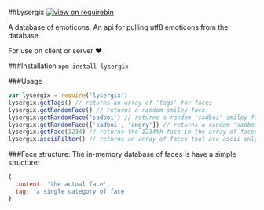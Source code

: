 ##Lysergix
[![view on
requirebin](http://requirebin.com/badge.png)](http://requirebin.com/?gist=345645c2e31000d7f4f9)

A database of emoticons. An api for pulling utf8 emoticons from the database.

For use on client or server :heart:

###Installation
`npm install lysergix`

###Usage
```javascript
var lysergix = require('lysergix')
lysergix.getTags() // returns an array of 'tags' for faces
lysergix.getRandomFace() // returns a random smiley face.
lysergix.getRandomFace('sadboi') // returns a random 'sadboi' smiley face.
lysergix.getRandomFace(['sadboi', 'angry']) // returns a random 'sadboi' or 'angry' smiley face.
lysergix.getFace(1234) // returns the 1234th face in the array of faces.
lysergix.asciiFilter() // returns an array of faces that are ascii only.
```

###Face structure:
The in-memory database of faces is have a simple structure:
```javascript
{
  content: 'the actual face',
  tag: 'a single category of face'
}
```
